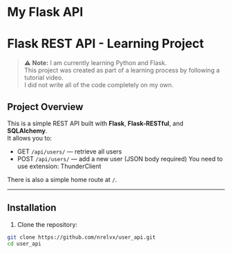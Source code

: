 # My Flask API
# Flask REST API - Learning Project

> ⚠️ **Note:** I am currently learning Python and Flask.  
> This project was created as part of a learning process by following a tutorial video.  
> I did not write all of the code completely on my own.  

## Project Overview

This is a simple REST API built with **Flask**, **Flask-RESTful**, and **SQLAlchemy**.  
It allows you to:

- GET `/api/users/` — retrieve all users  
- POST `/api/users/` — add a new user (JSON body required)
You need to use extension: ThunderClient

There is also a simple home route at `/`.

---

## Installation

1. Clone the repository:

```bash
git clone https://github.com/nrelvx/user_api.git
cd user_api
